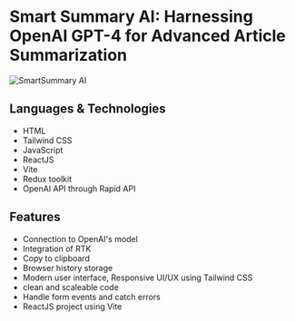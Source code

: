 # Smart Summary AI: Harnessing OpenAI GPT-4 for Advanced Article Summarization
![SmartSummary AI](https://res.cloudinary.com/dxpumqauw/image/upload/c_pad,b_auto:predominant,fl_preserve_transparency/v1683552347/Smart_Summary_AI_gxaoh1.jpg)

## Languages & Technologies
- HTML
- Tailwind CSS
- JavaScript
- ReactJS
- Vite
- Redux toolkit
- OpenAI API through Rapid API

## Features
- Connection to OpenAI's model
- Integration of RTK
- Copy to clipboard
- Browser history storage
- Modern user interface, Responsive UI/UX using Tailwind CSS
- clean and scaleable code
- Handle form events and catch errors
- ReactJS project using Vite
 
